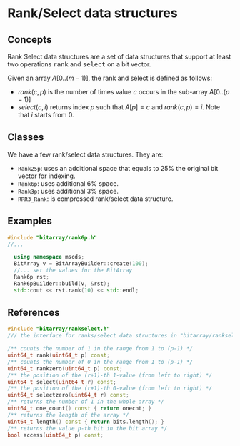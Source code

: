 # Rank/Select data structures

## Concepts ##
Rank Select data structures are a set of data structures that support at least two operations <tt>rank</tt> and <tt>select</tt> on a bit vector.

Given an array $A[0..(m - 1)]$, the rank and select is defined as follows:
* $rank(c, p)$ is the number of times value $c$ occurs in the sub-array $A[0..(p-1)]$
* $select(c, i)$ returns index $p$ such that $A[p] = c$ and $rank(c, p) = i$. Note that $i$ starts from $0$.

## Classes ##

We have a few rank/select data structures. They are:
* `Rank25p`: uses an additional space that equals to 25% the original bit vector for indexing.
* `Rank6p`: uses additional 6% space.
* `Rank3p`: uses additional 3% space.
* `RRR3_Rank`: is compressed rank/select data structure.

<!-- The relative speed of the structures are: to be completed -->

## Examples ##

````````cpp
#include "bitarray/rank6p.h"
//...

  using namespace mscds;
  BitArray v = BitArrayBuilder::create(100);
  //... set the values for the BitArray
  Rank6p rst;
  Rank6pBuilder::build(v, &rst);
  std::cout << rst.rank(10) << std::endl;
````````

## References ##
````````cpp
#include "bitarray/rankselect.h"
/// the interface for ranks/select data structures in "bitarray/rankselect.h"

/** counts the number of 1 in the range from 1 to (p-1) */
uint64_t rank(uint64_t p) const;
/** counts the number of 0 in the range from 1 to (p-1) */
uint64_t rankzero(uint64_t p) const;
/** the position of the (r+1)-th 1-value (from left to right) */
uint64_t select(uint64_t r) const;
/** the position of the (r+1)-th 0-value (from left to right) */
uint64_t selectzero(uint64_t r) const;
/** returns the number of 1 in the whole array */
uint64_t one_count() const { return onecnt; }
/** returns the length of the array */
uint64_t length() const { return bits.length(); }
/** returns the value p-th bit in the bit array */
bool access(uint64_t p) const;
````````



